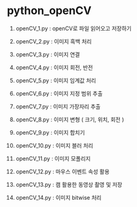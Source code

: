 # python_openCV

1. openCV_1.py : openCV로 파일 읽어오고 저장하기

2. openCV_2.py : 이미지 흑백 처리

3. openCV_3.py : 이미지 연결

4. openCV_4.py : 이미지 회전, 반전

5. openCV_5.py : 이미지 임계값 처리

6. openCV_6.py : 이미지 지정 범위 추출

7. openCV_7.py : 이미지 가장자리 추출

8. openCV_8.py : 이미지 변형 ( 크기, 위치, 회전 )

9. openCV_9.py : 이미지 합치기

10. openCV_10.py : 이미지 블러 처리

11. openCV_11.py : 이미지 모폴리지

12. openCV_12.py : 마우스 이벤트 속성 활용

13. openCV_13.py : 캠 활용한 동영상 촬영 및 저장

14. openCV_14.py : 이미지 bitwise 처리
